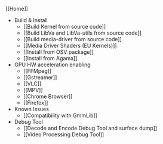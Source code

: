 [[Home]]

- Build & Install
    - [[Build Kernel from source code]]
    - [[Build LibVa and LibVa-utils from source code]]
    - [[Build media-driver from source code]]
    - [[Media Driver Shaders (EU Kernels)]]
    - [[Install from OSV package]]
    - [[Install from Agama]]
- GPU HW acceleration enabling
    - [[FFMpeg]]
    - [[Gstreamer]]
    - [[VLC]]
    - [[MPV]]
    - [[Chrome Browser]]
    - [[Firefox]]
- Known Issues
    - [[Compatibility with GmmLib]]
- Debug Tool
    - [[Decode and Encode Debug Tool and surface dump]]
    - [[Video Processing Debug Tool]]